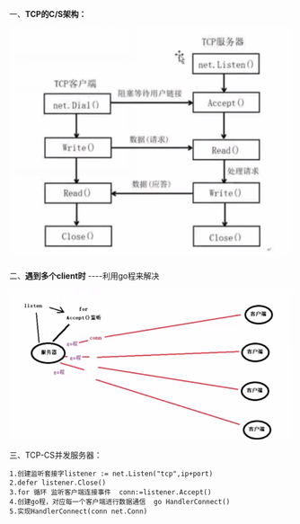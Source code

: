 一、**TCP的C/S架构：**

![img.png](img/02_img.png)

二、**遇到多个client时**
----利用go程来解决

![img.png](img/img.png)

三、TCP-CS并发服务器：

    1.创建监听套接字listener := net.Listen("tcp",ip+port)
    2.defer listener.Close()
    3.for 循环 监听客户端连接事件  conn:=listener.Accept()
    4.创建go程，对应每一个客户端进行数据通信  go HandlerConnect()
    5.实现HandlerConnect(conn net.Conn)